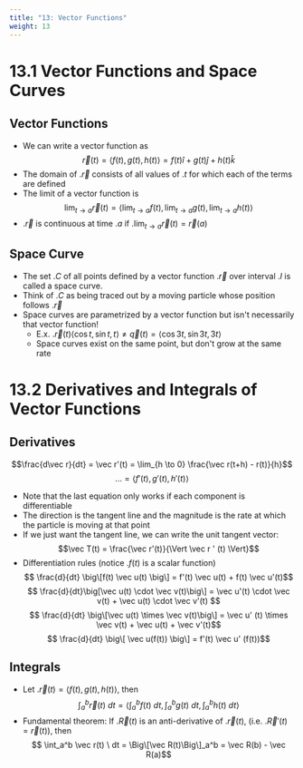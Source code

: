 ```yaml
---
title: "13: Vector Functions"
weight: 13
---
```


# 13.1 Vector Functions and Space Curves

## Vector Functions

- We can write a vector function as
$$\vec r(t) = \langle f(t), g(t), h(t) \rangle = f(t) \hat i + g(t) \hat j + h(t) \hat k$$
- The domain of .$\vec r$ consists of all values of .$t$ for which each of the terms are defined
- The limit of a vector function is
$$\lim_{t\to a} \vec r(t) = \big\langle \lim_{t\to a} f(t), \lim_{t\to a} g(t), \lim_{t\to a} h(t) \big\rangle$$
- .$\vec r$ is continuous at time .$a$ if .$\lim_{t\to a} \vec r(t) = \vec r(a)$

## Space Curve

- The set .$C$ of all points defined by a vector function .$\vec r$ over interval .$I$ is called a space curve.
- Think of .$C$ as being traced out by a moving particle whose position follows .$\vec r$
- Space curves are parametrized by a vector function but isn't necessarily that vector function!
    - E.x. .$\vec r(t) \langle \cos t, \sin t, t \rangle \neq \vec q(t) = \langle \cos 3t, \sin 3t, 3t \rangle$
    - Space curves exist on the same point, but don't grow at the same rate

# 13.2 Derivatives and Integrals of Vector Functions

## Derivatives

$$\frac{d\vec r}{dt} = \vec r'(t) = \lim_{h \to 0} \frac{\vec r(t+h) - r(t)}{h}$$
$$... = \big\langle f'(t), g'(t), h'(t) \big\rangle$$
- Note that the last equation only works if each component is differentiable
- The direction is the tangent line and the magnitude is the rate at which the particle is moving at that point
- If we just want the tangent line, we can write the unit tangent vector:
$$\vec T(t) = \frac{\vec r'(t)}{\Vert \vec r ' (t) \Vert}$$
- Differentiation rules (notice .$f(t)$ is a scalar function)
$$ \frac{d}{dt} \big\[f(t) \vec u(t) \big\] = f'(t) \vec u(t) + f(t) \vec u'(t)$$
$$ \frac{d}{dt}\big[\vec u(t) \cdot \vec v(t)\big\] = \vec u'(t) \cdot \vec v(t) + \vec u(t) \cdot \vec v'(t) $$
$$ \frac{d}{dt} \big\[\vec u(t) \times \vec v(t)\big\] = \vec u' (t) \times \vec v(t) + \vec u(t) + \vec v'(t)$$
$$ \frac{d}{dt} \big\[ \vec u(f(t)) \big\] = f'(t) \vec u' (f(t))$$

## Integrals

- Let .$\vec r (t) = \langle f(t), g(t), h(t) \rangle$, then
$$\int_a^b \vec r(t)\ dt = \bigg\langle \int_a^b f(t)\ dt, \int_a^b g(t) \ dt, \int_a^b h(t)\ dt \bigg\rangle$$
- Fundamental theorem: If .$\vec R(t)$ is an anti-derivative of .$\vec r(t)$, (i.e. .$\vec R'(t) = \vec r(t)$), then
$$ \int_a^b \vec r(t) \ dt = \Big\[\vec R(t)\Big\]_a^b = \vec R(b) - \vec R(a)$$

<!-- # 13.3 Arc Length and Curvature -->
